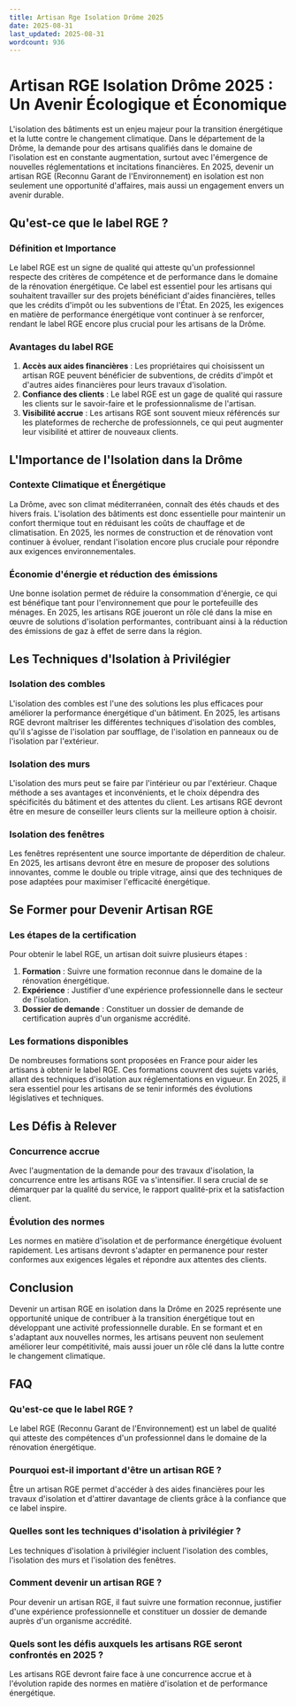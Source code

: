 ```yaml
---
title: Artisan Rge Isolation Drôme 2025
date: 2025-08-31
last_updated: 2025-08-31
wordcount: 936
---
```


# Artisan RGE Isolation Drôme 2025 : Un Avenir Écologique et Économique

L'isolation des bâtiments est un enjeu majeur pour la transition énergétique et la lutte contre le changement climatique. Dans le département de la Drôme, la demande pour des artisans qualifiés dans le domaine de l'isolation est en constante augmentation, surtout avec l'émergence de nouvelles réglementations et incitations financières. En 2025, devenir un artisan RGE (Reconnu Garant de l'Environnement) en isolation est non seulement une opportunité d'affaires, mais aussi un engagement envers un avenir durable.

## Qu'est-ce que le label RGE ?

### Définition et Importance

Le label RGE est un signe de qualité qui atteste qu'un professionnel respecte des critères de compétence et de performance dans le domaine de la rénovation énergétique. Ce label est essentiel pour les artisans qui souhaitent travailler sur des projets bénéficiant d'aides financières, telles que les crédits d'impôt ou les subventions de l'État. En 2025, les exigences en matière de performance énergétique vont continuer à se renforcer, rendant le label RGE encore plus crucial pour les artisans de la Drôme.

### Avantages du label RGE

1. **Accès aux aides financières** : Les propriétaires qui choisissent un artisan RGE peuvent bénéficier de subventions, de crédits d'impôt et d'autres aides financières pour leurs travaux d'isolation.
2. **Confiance des clients** : Le label RGE est un gage de qualité qui rassure les clients sur le savoir-faire et le professionnalisme de l'artisan.
3. **Visibilité accrue** : Les artisans RGE sont souvent mieux référencés sur les plateformes de recherche de professionnels, ce qui peut augmenter leur visibilité et attirer de nouveaux clients.

## L'Importance de l'Isolation dans la Drôme

### Contexte Climatique et Énergétique

La Drôme, avec son climat méditerranéen, connaît des étés chauds et des hivers frais. L'isolation des bâtiments est donc essentielle pour maintenir un confort thermique tout en réduisant les coûts de chauffage et de climatisation. En 2025, les normes de construction et de rénovation vont continuer à évoluer, rendant l'isolation encore plus cruciale pour répondre aux exigences environnementales.

### Économie d'énergie et réduction des émissions

Une bonne isolation permet de réduire la consommation d'énergie, ce qui est bénéfique tant pour l'environnement que pour le portefeuille des ménages. En 2025, les artisans RGE joueront un rôle clé dans la mise en œuvre de solutions d'isolation performantes, contribuant ainsi à la réduction des émissions de gaz à effet de serre dans la région.

## Les Techniques d'Isolation à Privilégier

### Isolation des combles

L'isolation des combles est l'une des solutions les plus efficaces pour améliorer la performance énergétique d'un bâtiment. En 2025, les artisans RGE devront maîtriser les différentes techniques d'isolation des combles, qu'il s'agisse de l'isolation par soufflage, de l'isolation en panneaux ou de l'isolation par l'extérieur.

### Isolation des murs

L'isolation des murs peut se faire par l'intérieur ou par l'extérieur. Chaque méthode a ses avantages et inconvénients, et le choix dépendra des spécificités du bâtiment et des attentes du client. Les artisans RGE devront être en mesure de conseiller leurs clients sur la meilleure option à choisir.

### Isolation des fenêtres

Les fenêtres représentent une source importante de déperdition de chaleur. En 2025, les artisans devront être en mesure de proposer des solutions innovantes, comme le double ou triple vitrage, ainsi que des techniques de pose adaptées pour maximiser l'efficacité énergétique.

## Se Former pour Devenir Artisan RGE

### Les étapes de la certification

Pour obtenir le label RGE, un artisan doit suivre plusieurs étapes :

1. **Formation** : Suivre une formation reconnue dans le domaine de la rénovation énergétique.
2. **Expérience** : Justifier d'une expérience professionnelle dans le secteur de l'isolation.
3. **Dossier de demande** : Constituer un dossier de demande de certification auprès d'un organisme accrédité.

### Les formations disponibles

De nombreuses formations sont proposées en France pour aider les artisans à obtenir le label RGE. Ces formations couvrent des sujets variés, allant des techniques d'isolation aux réglementations en vigueur. En 2025, il sera essentiel pour les artisans de se tenir informés des évolutions législatives et techniques.

## Les Défis à Relever

### Concurrence accrue

Avec l'augmentation de la demande pour des travaux d'isolation, la concurrence entre les artisans RGE va s'intensifier. Il sera crucial de se démarquer par la qualité du service, le rapport qualité-prix et la satisfaction client.

### Évolution des normes

Les normes en matière d'isolation et de performance énergétique évoluent rapidement. Les artisans devront s'adapter en permanence pour rester conformes aux exigences légales et répondre aux attentes des clients.

## Conclusion

Devenir un artisan RGE en isolation dans la Drôme en 2025 représente une opportunité unique de contribuer à la transition énergétique tout en développant une activité professionnelle durable. En se formant et en s'adaptant aux nouvelles normes, les artisans peuvent non seulement améliorer leur compétitivité, mais aussi jouer un rôle clé dans la lutte contre le changement climatique.

## FAQ

### Qu'est-ce que le label RGE ?

Le label RGE (Reconnu Garant de l'Environnement) est un label de qualité qui atteste des compétences d'un professionnel dans le domaine de la rénovation énergétique.

### Pourquoi est-il important d'être un artisan RGE ?

Être un artisan RGE permet d'accéder à des aides financières pour les travaux d'isolation et d'attirer davantage de clients grâce à la confiance que ce label inspire.

### Quelles sont les techniques d'isolation à privilégier ?

Les techniques d'isolation à privilégier incluent l'isolation des combles, l'isolation des murs et l'isolation des fenêtres.

### Comment devenir un artisan RGE ?

Pour devenir un artisan RGE, il faut suivre une formation reconnue, justifier d'une expérience professionnelle et constituer un dossier de demande auprès d'un organisme accrédité.

### Quels sont les défis auxquels les artisans RGE seront confrontés en 2025 ?

Les artisans RGE devront faire face à une concurrence accrue et à l'évolution rapide des normes en matière d'isolation et de performance énergétique.
